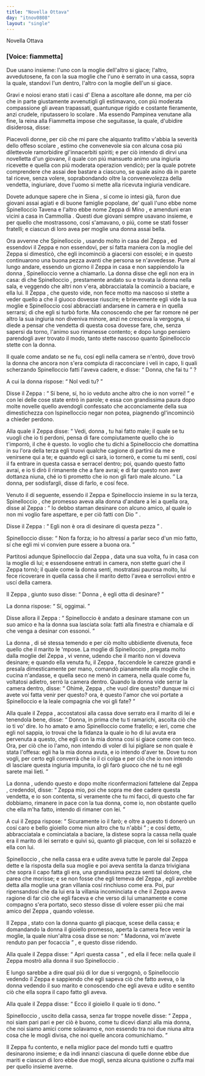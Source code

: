 ```yaml
---
title: "Novella Ottava"
day: "itnov0808"
layout: "single"
---
```

<html>
 <head>
 </head>
 <body>
  <div id="nov0808" type="novella" who="fiammetta">
   <head>
    Novella Ottava
   </head>
   <p>
    <h3>
     [Voice: fiammetta]
    </h3>
   </p>
   <argument>
    <p>
     <milestone id="p08080001"/>
     Due usano insieme: l'uno con la moglie dell'altro si giace; l'altro, avvedutosene, fa con la sua moglie che l'uno &egrave; serrato in una cassa, sopra la quale, standovi l'un dentro, l'altro con la moglie dell'un si giace.
    </p>
   </argument>
   <div3 type="commentary" who="author">
    <p>
     <milestone id="p08080002"/>
     Gravi e noiosi erano stati i casi d'
     <name persref="elena" type="person">
      Elena
     </name>
     a ascoltare alle donne, ma per ci&ograve; che in parte giustamente avvenutigli gli estimavano, con pi&uacute; moderata compassione gli avean trapassati, quantunque rigido e costante fieramente, anzi crudele, riputassero lo
     <name persref="rinieri" type="person">
      scolare
     </name>
     . Ma essendo
     <name persref="pampinea" type="person">
      Pampinea
     </name>
     venutane alla fine, la
     <name persref="lauretta" type="person">
      reina
     </name>
     alla
     <name persref="fiammetta" type="person">
      Fiammetta
     </name>
     impose che seguitasse, la quale, d'ubidire disiderosa, disse:
    </p>
   </div3>
   <div3 type="commentary" who="fiammetta">
    <p>
     <milestone id="p08080003"/>
     Piacevoli donne, per ci&ograve; che mi pare che alquanto trafitto v'abbia la severit&agrave; dello offeso
     <name persref="rinieri" type="person">
      scolare
     </name>
     , estimo che convenevole sia con alcuna cosa pi&uacute; dilettevole ramorbidire gl'innacerbiti spiriti; e per ci&ograve; intendo di dirvi una novelletta d'un giovane, il quale con pi&uacute; mansueto animo una ingiuria ricevette e quella con pi&uacute; moderata operazion vendic&ograve;; per la quale potrete comprendere che assai dee bastare a ciascuno, se quale asino d&agrave; in parete tal riceve, senza volere, soprabondando oltre la convenevolezza della vendetta, ingiuriare, dove l'uomo si mette alla ricevuta ingiuria vendicare.
    </p>
   </div3>
   <p>
    <milestone id="p08080004"/>
    Dovete adunque sapere che in
    <name placeref="siena" type="place">
     Siena
    </name>
    , s&iacute; come io intesi gi&agrave;, furon due giovani assai agiati e di buone famiglie popolane, de' quali l'uno ebbe nome
    <name persref="spinelloccio" type="person">
     Spinelloccio Tavena
    </name>
    e l'altro ebbe nome
    <name persref="zeppa" type="person">
     Zeppa di Mino
    </name>
    , e amenduni eran vicini a casa in
    <name placeref="camollia" type="place">
     Cammollia
    </name>
    .
    <milestone id="p08080005"/>
    Questi due giovani sempre usavano insieme, e per quello che mostrassono, cos&iacute; s'amavano, o pi&uacute;, come se stati fosser fratelli; e ciascun di loro avea per moglie una donna assai bella.
   </p>
   <p>
    <milestone id="p08080006"/>
    Ora avvenne che
    <name persref="spinelloccio" type="person">
     Spinelloccio
    </name>
    , usando molto in casa del
    <name persref="zeppa" type="person">
     Zeppa
    </name>
    , ed essendovi il
    <name persref="zeppa" type="person">
     Zeppa
    </name>
    e non essendovi, per s&iacute; fatta maniera con la moglie del
    <name persref="zeppa" type="person">
     Zeppa
    </name>
    si dimestic&ograve;, che egli incominci&ograve; a giacersi con essolei; e in questo continuarono una buona pezza avanti che persona se n'avvedesse.
    <milestone id="p08080007"/>
    Pure al lungo andare, essendo un giorno il
    <name persref="zeppa" type="person">
     Zeppa
    </name>
    in casa e non sappiendolo la
    <name persref="mogliezeppa-0808" type="person">
     donna
    </name>
    ,
    <name persref="spinelloccio" type="person">
     Spinelloccio
    </name>
    venne a chiamarlo. La donna disse che egli non era in casa: di che
    <name persref="spinelloccio" type="person">
     Spinelloccio
    </name>
    , prestamente andato su e trovata la donna nella sala, e veggendo che altri non v'era, abbracciatala la cominci&ograve; a baciare, e ella lui.
    <milestone id="p08080008"/>
    Il
    <name persref="zeppa" type="person">
     Zeppa
    </name>
    , che questo vide, non fece motto ma nascoso si stette a veder quello a che il giuoco dovesse riuscire; e brievemente egli vide la sua moglie e
    <name persref="spinelloccio" type="person">
     Spinelloccio
    </name>
    cos&iacute; abbracciati andarsene in camera e in quella serrarsi; di che egli si turb&ograve; forte.
    <milestone id="p08080009"/>
    Ma conoscendo che per far romore n&eacute; per altro la sua ingiuria non diveniva minore, anzi ne cresceva la vergogna, si diede a pensar che vendetta di questa cosa dovesse fare, che, senza sapersi da torno, l'animo suo rimanesse contento; e dopo lungo pensiero parendogli aver trovato il modo, tanto stette nascoso quanto
    <name persref="spinelloccio" type="person">
     Spinelloccio
    </name>
    stette con la donna.
   </p>
   <p>
    <milestone id="p08080010"/>
    Il quale come andato se ne fu, cos&iacute; egli nella camera se n'entr&ograve;, dove trov&ograve; la
    <name persref="mogliezeppa-0808" type="person">
     donna
    </name>
    che ancora non s'era compiuta di racconciare i veli in capo, li quali scherzando
    <name persref="spinelloccio" type="person">
     Spinelloccio
    </name>
    fatti l'aveva cadere, e disse:
    <q direct="unspecified">
     Donna, che fai tu
    </q>
    ?
   </p>
   <p>
    <milestone id="p08080011"/>
    A cui la
    <name persref="mogliezeppa-0808" type="person">
     donna
    </name>
    rispose:
    <q direct="unspecified" who="mogliezeppa-0808">
     Nol vedi tu?
    </q>
   </p>
   <p>
    <milestone id="p08080012"/>
    Disse il
    <name persref="zeppa" type="person">
     Zeppa
    </name>
    :
    <q direct="unspecified" who="zeppa">
     S&iacute; bene, s&iacute;, ho io veduto anche altro che io non vorrei!
    </q>
    e con lei delle cose state entr&ograve; in parole; e essa con grandissima paura dopo molte novelle quello avendogli confessato che acconciamente della sua dimestichezza con
    <name persref="spinelloccio" type="person">
     Ispinelloccio
    </name>
    negar non potea, piagnendo gl'incominci&ograve; a chieder perdono.
   </p>
   <p>
    <milestone id="p08080013"/>
    Alla quale il
    <name persref="zeppa" type="person">
     Zeppa
    </name>
    disse:
    <q direct="unspecified" who="zeppa">
     Vedi,
     <name persref="mogliezeppa-0808" type="person">
      donna
     </name>
     , tu hai fatto male; il quale se tu vuogli che io ti perdoni, pensa di fare compiutamente quello che io t'imporr&ograve;, il che &egrave; questo.
     <milestone id="p08080014"/>
     Io voglio che tu dichi a
     <name persref="spinelloccio" type="person">
      Spinelloccio
     </name>
     che domattina in su l'ora della terza egli truovi qualche cagione di partirsi da me e venirsene qui a te; e quando egli ci sar&agrave;, io torner&ograve;, e come tu mi senti, cos&iacute; il fa entrare in questa cassa e serracel dentro; poi, quando questo fatto avrai, e io ti dir&ograve; il rimanente che a fare avrai; e di far questo non aver dottanza niuna, ch&eacute; io ti prometto che io non gli far&ograve; male alcuno.
    </q>
    La donna, per sodisfargli, disse di farlo, e cos&iacute; fece.
   </p>
   <p>
    <milestone id="p08080015"/>
    Venuto il d&iacute; seguente, essendo il
    <name persref="zeppa" type="person">
     Zeppa
    </name>
    e
    <name persref="spinelloccio" type="person">
     Spinelloccio
    </name>
    insieme in su la terza,
    <name persref="spinelloccio" type="person">
     Spinelloccio
    </name>
    , che promesso aveva alla
    <name persref="mogliezeppa-0808" type="person">
     donna
    </name>
    d'andare a lei a quella ora, disse al
    <name persref="zeppa" type="person">
     Zeppa
    </name>
    :
    <q direct="unspecified" who="spinelloccio">
     Io debbo staman desinare con alcuno amico, al quale io non mi voglio fare aspettare, e per ci&ograve; fatti con Dio
    </q>
    .
   </p>
   <p>
    <milestone id="p08080016"/>
    Disse il
    <name persref="zeppa" type="person">
     Zeppa
    </name>
    :
    <q direct="unspecified" who="zeppa">
     Egli non &egrave; ora di desinare di questa pezza
    </q>
    .
   </p>
   <p>
    <milestone id="p08080017"/>
    <name persref="spinelloccio" type="person">
     Spinelloccio
    </name>
    disse:
    <q direct="unspecified" who="spinelloccio">
     Non fa forza; io ho altress&iacute; a parlar seco d'un mio fatto, s&iacute; che egli mi vi convien pure essere a buona ora.
    </q>
   </p>
   <p>
    <milestone id="p08080018"/>
    Partitosi adunque
    <name persref="spinelloccio" type="person">
     Spinelloccio
    </name>
    dal
    <name persref="zeppa" type="person">
     Zeppa
    </name>
    , data una sua volta, fu in casa con la moglie di lui; e essendosene entrati in camera, non stette guari che il
    <name persref="zeppa" type="person">
     Zeppa
    </name>
    torn&ograve;; il quale come la
    <name persref="mogliezeppa-0808" type="person">
     donna
    </name>
    sent&iacute;, mostratasi paurosa molto, lui fece ricoverare in quella cassa che il marito detto l'avea e serrollovi entro e usc&iacute; della camera.
   </p>
   <p>
    <milestone id="p08080019"/>
    Il
    <name persref="zeppa" type="person">
     Zeppa
    </name>
    , giunto suso disse:
    <q direct="unspecified" who="zeppa">
     <name persref="mogliezeppa-0808" type="person">
      Donna
     </name>
     , &egrave; egli otta di desinare?
    </q>
   </p>
   <p>
    <milestone id="p08080020"/>
    La
    <name persref="mogliezeppa-0808" type="person">
     donna
    </name>
    rispose:
    <q direct="unspecified" who="mogliezeppa-0808">
     S&iacute;, oggimai.
    </q>
   </p>
   <p>
    <milestone id="p08080021"/>
    Disse allora il
    <name persref="zeppa" type="person">
     Zeppa
    </name>
    :
    <q direct="unspecified" who="zeppa">
     <name persref="spinelloccio" type="person">
      Spinelloccio
     </name>
     &egrave; andato a desinare stamane con un suo amico e ha la donna sua lasciata sola: fatti alla finestra e chiamala e d&iacute; che venga a desinar con essonoi.
    </q>
   </p>
   <p>
    <milestone id="p08080022"/>
    La
    <name persref="mogliezeppa-0808" type="person">
     donna
    </name>
    , di s&eacute; stessa temendo e per ci&ograve; molto ubbidiente divenuta, fece quello che il marito le 'mpose. La moglie di
    <name persref="spinelloccio" type="person">
     Spinelloccio
    </name>
    , pregata molto dalla moglie del
    <name persref="zeppa" type="person">
     Zeppa
    </name>
    , vi venne, udendo che il marito non vi doveva desinare; e quando ella venuta fu, il
    <name persref="zeppa" type="person">
     Zeppa
    </name>
    , faccendole le carezze grandi e presala dimesticamente per mano, comand&ograve; pianamente alla moglie che in cucina n'andasse, e quella seco ne men&ograve; in camera, nella quale come fu, voltatosi adietro, serr&ograve; la camera dentro.
    <milestone id="p08080023"/>
    Quando la
    <name persref="mogliespinelloccio-0808" type="person">
     donna
    </name>
    vide serrar la camera dentro, disse:
    <q direct="unspecified" who="mogliespinelloccio-0808">
     Ohim&egrave;,
     <name persref="zeppa" type="person">
      Zeppa
     </name>
     , che vuol dire questo? dunque mi ci avete voi fatta venir per questo? ora, &egrave; questo l'amor che voi portate a
     <name persref="spinelloccio" type="person">
      Spinelloccio
     </name>
     e la leale compagnia che voi gli fate?
    </q>
   </p>
   <p>
    <milestone id="p08080024"/>
    Alla quale il
    <name persref="zeppa" type="person">
     Zeppa
    </name>
    , accostatosi alla cassa dove serrato era il marito di lei e tenendola bene, disse:
    <q direct="unspecified" who="zeppa">
     Donna, in prima che tu ti ramarichi, ascolta ci&ograve; che io ti vo' dire. Io ho amato e amo
     <name persref="spinelloccio" type="person">
      Spinelloccio
     </name>
     come fratello; e ieri, come che egli nol sappia, io trovai che la fidanza la quale io ho di lui avuta era pervenuta a questo, che egli con la mia donna cos&iacute; si giace come con teco. Ora, per ci&ograve; che io l'amo, non intendo di voler di lui pigliare se non quale &egrave; stata l'offesa: egli ha la mia donna avuta, e io intendo d'aver te.
     <milestone id="p08080025"/>
     Dove tu non vogli, per certo egli converr&agrave; che io il ci colga e per ci&ograve; che io non intendo di lasciare questa ingiuria impunita, io gli far&ograve; giuoco che n&eacute; tu n&eacute; egli sarete mai lieti.
    </q>
   </p>
   <p>
    <milestone id="p08080026"/>
    La
    <name persref="mogliespinelloccio-0808" type="person">
     donna
    </name>
    , udendo questo e dopo molte riconfermazioni fattelene dal
    <name persref="zeppa" type="person">
     Zeppa
    </name>
    , credendol, disse:
    <q direct="unspecified" who="mogliespinelloccio-0808">
     <name persref="zeppa" type="person">
      Zeppa
     </name>
     mio, poi che sopra me dee cadere questa vendetta, e io son contenta, s&iacute; veramente che tu mi facci, di questo che far dobbiamo, rimanere in pace con la tua donna, come io, non obstante quello che ella m'ha fatto, intendo di rimaner con lei.
    </q>
   </p>
   <p>
    <milestone id="p08080027"/>
    A cui il
    <name persref="zeppa" type="person">
     Zeppa
    </name>
    rispose:
    <q direct="unspecified" who="zeppa">
     Sicuramente io il far&ograve;; e oltre a questo ti doner&ograve; un cos&iacute; caro e bello gioiello come niun altro che tu n'abbi
    </q>
    ; e cos&iacute; detto, abbracciatala e cominciatala a baciare, la distese sopra la cassa nella quale era il marito di lei serrato e quivi s&uacute;, quanto gli piacque, con lei si sollazz&ograve; e ella con lui.
   </p>
   <p>
    <milestone id="p08080028"/>
    <name persref="spinelloccio" type="person">
     Spinelloccio
    </name>
    , che nella cassa era e udite aveva tutte le parole dal
    <name persref="zeppa" type="person">
     Zeppa
    </name>
    dette e la risposta della sua moglie e poi aveva sentita la danza trivigiana che sopra il capo fatta gli era, una grandissima pezza sent&iacute; tal dolore, che parea che morisse; e se non fosse che egli temeva del
    <name persref="zeppa" type="person">
     Zeppa
    </name>
    , egli avrebbe detta alla moglie una gran villania cos&iacute; rinchiuso come era.
    <milestone id="p08080029"/>
    Poi, pur ripensandosi che da lui era la villania incominciata e che il
    <name persref="zeppa" type="person">
     Zeppa
    </name>
    aveva ragione di far ci&ograve; che egli faceva e che verso di lui umanamente e come compagno s'era portato, seco stesso disse di volere esser pi&uacute; che mai amico del
    <name persref="zeppa" type="person">
     Zeppa
    </name>
    , quando volesse.
   </p>
   <p>
    <milestone id="p08080030"/>
    Il
    <name persref="zeppa" type="person">
     Zeppa
    </name>
    , stato con la
    <name persref="mogliespinelloccio-0808" type="person">
     donna
    </name>
    quanto gli piacque, scese della cassa; e domandando la donna il gioiello promesso, aperta la camera fece venir la moglie, la quale niun'altra cosa disse se non:
    <q direct="unspecified" who="mogliezeppa-0808">
     Madonna, voi m'avete renduto pan per focaccia
    </q>
    , e questo disse ridendo.
   </p>
   <p>
    <milestone id="p08080031"/>
    Alla quale il
    <name persref="zeppa" type="person">
     Zeppa
    </name>
    disse:
    <q direct="unspecified" who="zeppa">
     Apri questa cassa
    </q>
    , ed ella il fece: nella quale il
    <name persref="zeppa" type="person">
     Zeppa
    </name>
    mostr&ograve; alla donna il suo
    <name persref="spinelloccio" type="person">
     Spinelloccio
    </name>
    .
   </p>
   <p>
    <milestone id="p08080032"/>
    E lungo sarebbe a dire qual pi&uacute; di lor due si vergogn&ograve;, o
    <name persref="spinelloccio" type="person">
     Spinelloccio
    </name>
    vedendo il
    <name persref="zeppa" type="person">
     Zeppa
    </name>
    e sappiendo che egli sapeva ci&ograve; che fatto aveva, o la
    <name persref="mogliespinelloccio-0808" type="person">
     donna
    </name>
    vedendo il suo marito e conoscendo che egli aveva e udito e sentito ci&ograve; che ella sopra il capo fatto gli aveva.
   </p>
   <p>
    <milestone id="p08080033"/>
    Alla quale il
    <name persref="zeppa" type="person">
     Zeppa
    </name>
    disse:
    <q direct="unspecified" who="zeppa">
     Ecco il gioiello il quale io ti dono.
    </q>
   </p>
   <p>
    <milestone id="p08080034"/>
    <name persref="spinelloccio" type="person">
     Spinelloccio
    </name>
    , uscito della cassa, senza far troppe novelle disse:
    <q direct="unspecified" who="spinelloccio">
     <name persref="zeppa" type="person">
      Zeppa
     </name>
     , noi siam pari pari e per ci&ograve; &egrave; buono, come tu dicevi dianzi alla mia donna, che noi siamo amici come solavamo e, non essendo tra noi due niuna altra cosa che le mogli divisa, che noi quelle ancora comunichiamo.
    </q>
   </p>
   <p>
    <milestone id="p08080035"/>
    Il
    <name persref="zeppa" type="person">
     Zeppa
    </name>
    fu contento, e nella miglior pace del mondo tutti e quattro desinarono insieme; e da indi innanzi ciascuna di quelle donne ebbe due mariti e ciascun di loro ebbe due mogli, senza alcuna quistione o zuffa mai per quello insieme averne.
   </p>
  </div>
 </body>
</html>